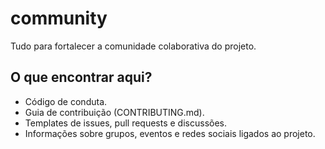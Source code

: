 # community

Tudo para fortalecer a comunidade colaborativa do projeto.

## O que encontrar aqui?

- Código de conduta.
- Guia de contribuição (CONTRIBUTING.md).
- Templates de issues, pull requests e discussões.
- Informações sobre grupos, eventos e redes sociais ligados ao projeto.

